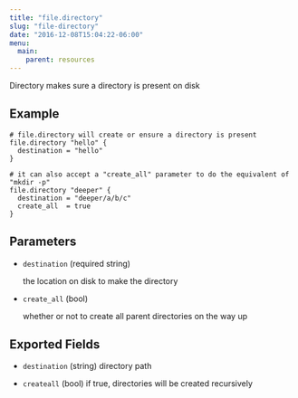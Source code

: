 ```yaml
---
title: "file.directory"
slug: "file-directory"
date: "2016-12-08T15:04:22-06:00"
menu:
  main:
    parent: resources
---
```



Directory makes sure a directory is present on disk


## Example

```hcl
# file.directory will create or ensure a directory is present
file.directory "hello" {
  destination = "hello"
}

# it can also accept a "create_all" parameter to do the equivalent of "mkdir -p"
file.directory "deeper" {
  destination = "deeper/a/b/c"
  create_all  = true
}

```


## Parameters

- `destination` (required string)

  the location on disk to make the directory


- `create_all` (bool)

  whether or not to create all parent directories on the way up



## Exported Fields
- `destination` (string)
  directory path
 
- `createall` (bool)
  if true, directories will be created recursively
  

